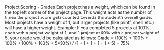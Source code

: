 Project Scoring - Grades
Each project has a weight, which can be found in the top left corner of the project page. This weight acts as the number of times the project score gets counted towards the student’s overall grade. Most projects have a weight of 1, but larger projects (like printf, shell, etc.) will have a higher weight. 
Example: If you completed 5 projects at 100%, each with a project weight of 1, and 1 project at 50% with a project weight of 5, your grade would be calculated as follows:
Grade = (100% + 100% + 100% + 100% + 100% + 5*50%) / (1 + 1 + 1 + 1 + 1 + 5) = 75%